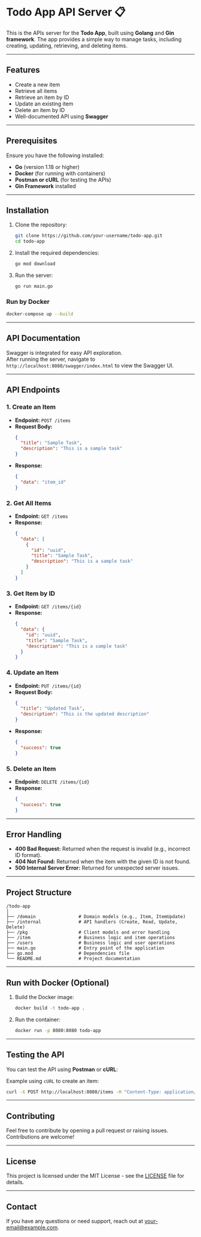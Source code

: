 # **Todo App API Server 📋**

This is the APIs server for the **Todo App**, built using **Golang** and **Gin framework**. The app provides a simple way to manage tasks, including creating, updating, retrieving, and deleting items.

---

## **Features**

- Create a new item
- Retrieve all items
- Retrieve an item by ID
- Update an existing item
- Delete an item by ID
- Well-documented API using **Swagger**

---

## **Prerequisites**

Ensure you have the following installed:

- **Go** (version 1.18 or higher)
- **Docker** (for running with containers)
- **Postman or cURL** (for testing the APIs)
- **Gin Framework** installed

---

## **Installation**

1. Clone the repository:

   ```bash
   git clone https://github.com/your-username/todo-app.git
   cd todo-app
   ```

2. Install the required dependencies:

   ```bash
   go mod download
   ```

3. Run the server:
   ```bash
   go run main.go
   ```

### **Run by Docker**

```bash
docker-compose up --build
```

---

## **API Documentation**

Swagger is integrated for easy API exploration.  
After running the server, navigate to `http://localhost:8080/swagger/index.html` to view the Swagger UI.

---

## **API Endpoints**

### **1. Create an Item**

- **Endpoint:** `POST /items`
- **Request Body:**
  ```json
  {
    "title": "Sample Task",
    "description": "This is a sample task"
  }
  ```
- **Response:**
  ```json
  {
    "data": "item_id"
  }
  ```

### **2. Get All Items**

- **Endpoint:** `GET /items`
- **Response:**
  ```json
  {
    "data": [
      {
        "id": "uuid",
        "title": "Sample Task",
        "description": "This is a sample task"
      }
    ]
  }
  ```

### **3. Get Item by ID**

- **Endpoint:** `GET /items/{id}`
- **Response:**
  ```json
  {
    "data": {
      "id": "uuid",
      "title": "Sample Task",
      "description": "This is a sample task"
    }
  }
  ```

### **4. Update an Item**

- **Endpoint:** `PUT /items/{id}`
- **Request Body:**
  ```json
  {
    "title": "Updated Task",
    "description": "This is the updated description"
  }
  ```
- **Response:**
  ```json
  {
    "success": true
  }
  ```

### **5. Delete an Item**

- **Endpoint:** `DELETE /items/{id}`
- **Response:**
  ```json
  {
    "success": true
  }
  ```

---

## **Error Handling**

- **400 Bad Request:** Returned when the request is invalid (e.g., incorrect ID format).
- **404 Not Found:** Returned when the item with the given ID is not found.
- **500 Internal Server Error:** Returned for unexpected server issues.

---

## **Project Structure**

```
/todo-app
│
├── /domain                # Domain models (e.g., Item, ItemUpdate)
├── /internal              # API handlers (Create, Read, Update, Delete)
├── /pkg                   # Client models and error handling
├── /item                  # Business logic and item operations
├── /users                 # Business logic and user operations
├── main.go                # Entry point of the application
├── go.mod                 # Dependencies file
└── README.md              # Project documentation
```

---

## **Run with Docker (Optional)**

1. Build the Docker image:

   ```bash
   docker build -t todo-app .
   ```

2. Run the container:
   ```bash
   docker run -p 8080:8080 todo-app
   ```

---

## **Testing the API**

You can test the API using **Postman** or **cURL**:

Example using `cURL` to create an item:

```bash
curl -X POST http://localhost:8080/items -H "Content-Type: application/json" -d '{"name": "New Task", "description": "Task details"}'
```

---

## **Contributing**

Feel free to contribute by opening a pull request or raising issues. Contributions are welcome!

---

## **License**

This project is licensed under the MIT License - see the [LICENSE](LICENSE) file for details.

---

## **Contact**

If you have any questions or need support, reach out at [your-email@example.com](mailto:your-email@example.com).
